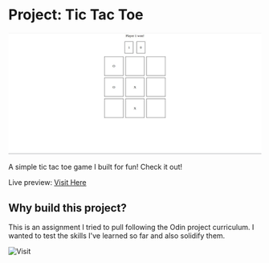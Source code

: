 # Project: Tic Tac Toe

![Preview](./preview.jpg)

A simple tic tac toe game I built for fun! Check it out!

Live preview: [Visit Here](https://wenardken57.github.io/odin-tic-tac-toe/)


## Why build this project?

This is an assignment I tried to pull following the Odin project curriculum.
I wanted to test the skills I've learned so far and also solidify them.

![Visit](https://www.theodinproject.com/lessons/node-path-javascript-tic-tac-toe)